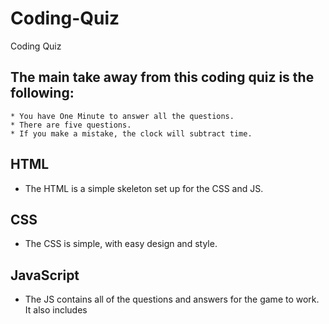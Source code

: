 # Coding-Quiz
Coding Quiz

## The main take away from this coding quiz is the following:
```
* You have One Minute to answer all the questions.
* There are five questions.
* If you make a mistake, the clock will subtract time.
```
## HTML

* The HTML is a simple skeleton set up for the CSS and JS. 

## CSS

* The CSS is simple, with easy design and style.

## JavaScript

* The JS contains all of the questions and answers for the game to work. It also includes 
